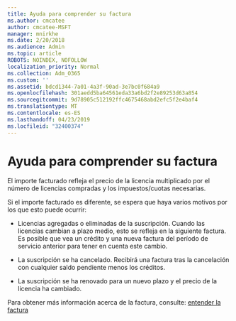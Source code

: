 ```yaml
---
title: Ayuda para comprender su factura
ms.author: cmcatee
author: cmcatee-MSFT
manager: mnirkhe
ms.date: 2/20/2018
ms.audience: Admin
ms.topic: article
ROBOTS: NOINDEX, NOFOLLOW
localization_priority: Normal
ms.collection: Adm_O365
ms.custom: ''
ms.assetid: bdcd1344-7a01-4a3f-90ad-3e7bc0f684a9
ms.openlocfilehash: 301aedd5ba64561eda33a6bd2f2e89253d63a854
ms.sourcegitcommit: 9d78905c512192ffc4675468abd2efc5f2e4baf4
ms.translationtype: MT
ms.contentlocale: es-ES
ms.lasthandoff: 04/23/2019
ms.locfileid: "32400374"
---
```

# <a name="help-understanding-your-bill"></a>Ayuda para comprender su factura

El importe facturado refleja el precio de la licencia multiplicado por el número de licencias compradas y los impuestos/cuotas necesarias.
  
Si el importe facturado es diferente, se espera que haya varios motivos por los que esto puede ocurrir:
  
- Licencias agregadas o eliminadas de la suscripción. Cuando las licencias cambian a plazo medio, esto se refleja en la siguiente factura. Es posible que vea un crédito y una nueva factura del período de servicio anterior para tener en cuenta este cambio.
    
- La suscripción se ha cancelado. Recibirá una factura tras la cancelación con cualquier saldo pendiente menos los créditos.
    
- La suscripción se ha renovado para un nuevo plazo y el precio de la licencia ha cambiado.
    
Para obtener más información acerca de la factura, consulte: [entender la factura](https://support.office.com/article/0724b428-fb59-4962-8c37-6674166d7507)
  

